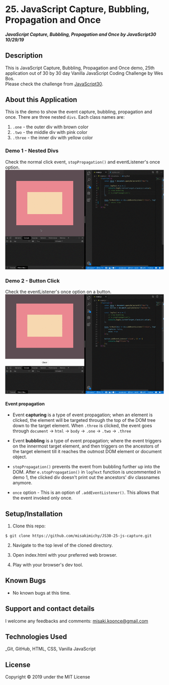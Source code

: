 # 25. JavaScript Capture, Bubbling, Propagation and Once

#### _JavaScript Capture, Bubbling, Propagation and Once by JavaScript30 10/29/19_

## Description
This is JavaScript Capture, Bubbling, Propagation and Once demo, 25th application out of 30 by 30 day Vanilla JavaScript Coding Challenge by Wes Bos.<br>
Please check the challenge from [JavaScript30](http://wesbos.com/javascript30/).


## About this Application
This is the demo to show the event capture, bubbling, propagation and once.
There are three nested `divs`. Each class names are:
1. `.one` - the outer div with brown color
2. `.two` - the middle div with pink color 
3. `.three` - the inner div with yellow color

### Demo 1 - Nested Divs
Check the normal click event, `stopPropagation()` and eventListener's once option.
![Screenshot of the app](screenshot/screen-record.gif)

### Demo 2 - Button Click
Check the eventListener's once option on a button.
![Screenshot of the app](screenshot/screen-record2.gif)


#### Event propagation
- Event **capturing** is a type of event propagation; when an element is clicked, the element will be targeted through the top of the DOM tree down to the target element. When `.three` is clicked, the event goes through `document` -> `html` -> `body` -> `.one` -> `.two` -> `.three`

- Event **bubbling** is a type of event propagation; where the event triggers on the innermost target element, and then triggers on the ancestors of the target element till it reaches the outmost DOM element or document object.

- `stopPropagation()` prevents the event from bubbling further up into the DOM. After `e.stopPropagation()` in `logText` function is uncommented in demo 1, the clicked div doesn't print out the ancestors' div classnames anymore.

- `once` option - This is an option of `.addEventListener()`. This allows that the event invoked only once.


## Setup/Installation

1. Clone this repo:
```
$ git clone https://github.com/misakimichy/JS30-25-js-capture.git
```

2. Navigate to the top level of the cloned directory.

3. Open index.html with your preferred web browser.

4. Play with your browser's dev tool.

## Known Bugs
* No known bugs at this time.

## Support and contact details
 I welcome any feedbacks and comments: misaki.koonce@gmail.com

## Technologies Used
_Git, GitHub, HTML, CSS, Vanilla JavaScript

## License
Copyright © 2019 under the MIT License